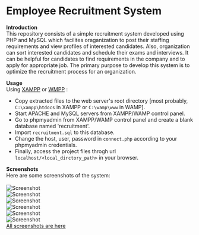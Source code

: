 Employee Recruitment System
===========================

**Introduction**<br/>
This repository consists of a simple recruitment system developed using PHP and MySQL which facilites oraganization to post their staffing requirements and view profiles of interested candidates. Also, organization can sort interested candidates and schedule their exams and interviews. It can be helpful for candidates to find requirements in the company and to apply for appropriate job. The primary purpose to develop this system is to optimize the recruitment process for an organization.


**Usage**<br/>
Using <a href="https://www.apachefriends.org/index.html">XAMPP</a> or <a href="http://www.wampserver.com/en/">WMPP</a> :
- Copy extracted files to the web server's root directory [most probably, `C:\xampp\htdocs` in XAMPP or `C:\wamp\www` in WAMP].
- Start APACHE and MySQL servers from XAMPP/WAMP control panel.
- Go to phpmyadmin from XAMPP/WAMP control panel and create a blank database named 'recruitment'.
- Import `recruitment.sql` to this database.
- Change the host, user, password in `connect.php` according to your phpmyadmin credentials.
- Finally, access the project files throgh url `localhost/<local_dirctory_path>` in your browser.

**Screenshots**<br/>Here are some screenshots of the system: <br/><br/>
![Screenshot](/../master/others/screenshots/1.png?raw=true "User Login")<br/>
![Screenshot](/../master/others/screenshots/4.png?raw=true "Register")<br/>
![Screenshot](/../master/others/screenshots/7.png?raw=true "User Account")<br/>
![Screenshot](/../master/others/screenshots/10.png?raw=true "User Account")<br/>
![Screenshot](/../master/others/screenshots/12.png?raw=true "Admin Account")<br/>
![Screenshot](/../master/others/screenshots/13.png?raw=true "Admin Account")<br/>
<a href = "/../master/others/screenshots/">All screenshots are here</a>





 
